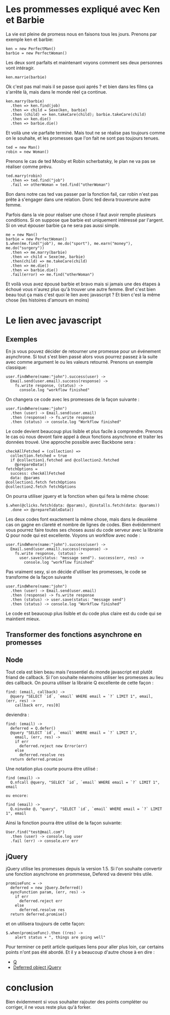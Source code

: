 # Les prommesses expliqué avec Ken et Barbie
La vie est pleine de promess nous en faisons tous les jours. Prenons par exemple ken et barbie:


    ken = new PerfectMan()
    barbie = new PerfectWoman()

Les deux sont parfaits et maintenant voyons comment ses deux personnes vont intéragir. 


    ken.marrie(barbie)

Ok c'est pas mal mais il se passe quoi aprés ? et bien dans les films ça s'arrête là, mais dans le monde réel ça continue.


    ken.marry(barbie)
      .then => ken.find(job)
      .then => child = Sexe(ken, barbie)
      .then (child) => ken.takeCare(child); barbie.takeCare(child)
      .then => ken.die()
      .then => barbie.die()

Et voilà une vie parfaite terminé. Mais tout ne se réalise pas toujours comme on le souhaite, et les promesses que l'on fait ne sont pas toujours tenues. 

    ted = new Man()
    robin = new Woman()

Prenons le cas de ted Mosby et Robin scherbatsky, le plan ne va pas se réaliser comme prévu. 

    ted.marry(robin)
      .then => ted.find("job")
      .fail => otherWoman = ted.find("otherWoman")

Bon dans notre cas ted vas passer par la fonction fail, car robin n'est pas prête à s'engager dans une relation. Donc ted devra trouverune autre femme.

Parfois dans la vie pour réaliser une chose il faut avoir remplie plusieurs conditions. 
Si on suppose que barbie est uniquement intéressé par l'argent. Si on veut épouser barbie ça ne sera pas aussi simple. 

    me = new Man()
    barbie = new PerfectWoman()
    $.when(me.find("job"), me.do("sport"), me.earn("money"), me.do("surgery"))
      .then => me.marry(barbie)
      .then => child = Sexe(me, barbie)
      .then(child) => me.takeCare(child)
      .then => me.die()
      .then => barbie.die()
      .fail(error) => me.find("otherWoman")

Et voilà vous avez épousé barbie et bravo mais si jamais une des étapes à échoué vous n'aurez plus qu'à trouver une autre femme.
Bref c'est bien beau tout ça mais c'est quoi le lien avec javascript ? Et bien c'est la même chose (les histoires d'amours en moins) 

# Le lien avec javascript

## Exemples 

En js vous pouvez décider de retourner une promesse pour un événement asynchrone. 
Si tout s'est bien passé alors vous pourrez passez à la suite avec comme argument le ou les valeurs retourné.
Prenons un exemple classique:

    user.findWhere(name:"john").success(user) ->
      Email.send(user.email).success(response) ->
        fs.write response, (status) ->
          console.log "workflow finished"

On changera ce code avec les promesses de la façon suivante :

    user.findWhere(name:"john")
      .then (user) -> Email.send(user.email)
      .then (response) -> fs.write response
      .then (status) -> console.log "Workflow finished" 

Le code devient beaucoup plus lisible et plus facile à comprendre.
Prenons le cas où nous devont faire appel à deux fonctions asynchrone et traiter les données trouvé.
Une approche possible avec Backbone sera :

    checkAllFetched = (collection) =>
      collection.fetched = true
      if @collection1.fetched and @collection2.fetched
        @prepareData()
    fetchOptions =
      success: checkAllFetched
      data: @params
    @collection1.fetch fetchOptions
    @collection2.fetch fetchOptions

On pourra utiliser jquery et la fonction when qui fera la même chose:

    $.when(@clicks.fetch(data: @params), @installs.fetch(data: @params))
      .done => @prepareTableData()

Les deux codes font exactement la même chose, mais dans le deuxième cas on gagne en clareté et nombre de lignes de codes.
Bien évéidemment vous pourrez faire toutes ses choses aussi du code serveur avec la librairie Q pour node qui est excellente. 
Voyons un workflow avec node :

    user.findWhere(name:"john").success(user) ->
      Email.send(user.email).success(response) ->
        fs.write response, (status) ->
          user.save(status: "message send"). success(err, res) ->
            console.log "workflow finished"

Pas vraiment sexy, si on décide d'utiliser les promesses, le code se transforme de la façon suivante

    user.findWhere(name:"john")
      .then (user) -> Email.send(user.email)
      .then (response) -> fs.write response
      .then (status) -> user.save(status: "message send")
      .then (status) -> console.log "Workflow finished" 

Le code est beaucoup plus lisible et du code plus claire est du code qui se maintient mieux. 

## Transformer des fonctions asynchrone en promesses
## Node
Tout cela est bien beau mais l'essentiel du monde javascript est plutôt friand de callback. 
Si l'on souhaite néanmoins utiliser les promesses au lieu des callback. 
On pourra utiliser la librairie Q excellente de cette façon :

    find: (email, callback) ->
      @query "SELECT `id`, `email` WHERE email = `?` LIMIT 1", email, (err, res) ->
        callback err, res[0]

deviendra : 

    find: (email) ->
      deferred = Q.defer()
      @query "SELECT `id`, `email` WHERE email = `?` LIMIT 1", 
        email, (err, res) ->
        if err
          deferred.reject new Error(err)
        else
          deferred.resolve res
      return deferred.promise
              
Une notation plus courte pourra être utilisé : 

    find (email) ->
      Q.nfcall @query, "SELECT `id`, `email` WHERE email = `?` LIMIT 1", email 

    ou encore: 

    find (email) ->
      Q.ninvoke @, "query", "SELECT `id`, `email` WHERE email = `?` LIMIT 1", email 
    
Ainsi la fonction pourra être utilisé de la façon suivante: 

    User.find("test@mail.com")
      .then (user) -> console.log user
      .fail (err) -> console.err err

 ## jQuery
 jQuery utilise les promesses depuis la version 1.5. 
 Si l'on souhaite convertir une fonction asynchrone en prommesse, Defered va devenir très utile. 

    promiseFunc = ->
      deferred = new jQuery.Deferred()
      ayncFunction param, (err, res) ->
        if err
          deferred.reject err
        else
          deferred.resolve res
      return deferred.promise()
           
et on utilisera toujours de cette façon:

    $.when(promiseFunc).then ((res) ->
        alert status + ", things are going well"
 
Pour terminer ce petit article quelques liens pour aller plus loin, car certains points n'ont pas été abordé. 
Et il y a beaucoup d'autre chose à en dire :
* [Q](http://documentup.com/kriskowal/q/)
* [Deferred object jQuery](http://api.jquery.com/category/deferred-object/)

# conclusion 
Bien évidemment si vous souhaiter rajouter des points compléter ou corriger, il ne vous reste plus qu'à forker. 
